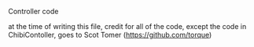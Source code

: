 Controller code

at the time of writing this file, credit for all of the code, except the code in ChibiContoller, goes to Scot Tomer (https://github.com/torque)